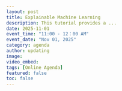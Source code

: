 ```yaml
---
layout: post
title: Explainable Machine Learning
description: This tutorial provides a ...
date: 2025-11-01
event_time: "11:00 - 12：00 AM"        
event_date: "Nov 01, 2025"
category: agenda
author: updating
image:
video_embed:
tags: [Online Agenda]
featured: false
toc: false
---
```



